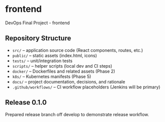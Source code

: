 # frontend
DevOps Final Project - frontend

## Repository Structure
- `src/` – application source code (React components, routes, etc.)
- `public/` – static assets (index.html, icons)
- `tests/` – unit/integration tests
- `scripts/` – helper scripts (local dev and CI steps)
- `docker/` – Dockerfiles and related assets (Phase 2)
- `k8s/` – Kubernetes manifests (Phase 5)
- `docs/` – project documentation, decisions, and rationale
- `.github/workflows/` – CI workflow placeholders (Jenkins will be primary)


## Release 0.1.0
Prepared release branch off develop to demonstrate release workflow.
